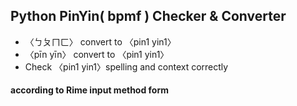 ## Python PinYin( bpmf ) Checker & Converter

- 〈ㄅㄆㄇㄈ〉 convert to 〈pin1 yin1〉
- 〈pīn yīn〉 convert to 〈pin1 yin1〉
- Check 〈pin1 yin1〉spelling and context correctly
#### 
#### according to Rime input method form
